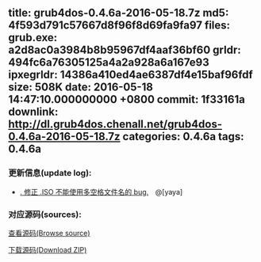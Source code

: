 title: grub4dos-0.4.6a-2016-05-18.7z
md5: 4f593d791c57667d8f96f8d69fa9fa97
files:
  grub.exe: a2d8ac0a3984b8b95967df4aaf36bf60
  grldr: 494fc6a76305125a4a2a928a6a167e93
  ipxegrldr: 14386a410ed4ae6387df4e15baf96fdf
size: 508K
date: 2016-05-18 14:47:10.000000000 +0800
commit: 1f33161a
downlink: http://dl.grub4dos.chenall.net/grub4dos-0.4.6a-2016-05-18.7z
categories: 0.4.6a
tags: 0.4.6a
---


### 更新信息(update log):
  * [﻿. 修正 .ISO 不能使用多空格文件名的 bug.](https://github.com/chenall/grub4dos/commit/1f33161a8e50eb980c55415aa6097040534db50b)　@[yaya]

### 对应源码(sources):
  [查看源码(Browse source)](https://github.com/chenall/grub4dos/tree/1f33161a8e50eb980c55415aa6097040534db50b)

  [下载源码(Download ZIP)](https://github.com/chenall/grub4dos/archive/1f33161a8e50eb980c55415aa6097040534db50b.zip)
